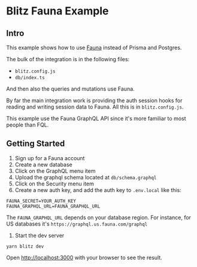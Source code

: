 # Blitz Fauna Example

## Intro

This example shows how to use [Fauna](https://dashboard.fauna.com/accounts/register?utm_source=BlitzJS&utm_medium=sponsorship&utm_campaign=BlitzJS_Sponsorship_2020) instead of Prisma and Postgres.

The bulk of the integration is in the following files:

- `blitz.config.js`
- `db/index.ts`

And then also the queries and mutations use Fauna.

By far the main integration work is providing the auth session hooks for reading and writing session data to Fauna. All this is in `blitz.config.js`.

This example use the Fauna GraphQL API since it's more familiar to most people than FQL.

## Getting Started

1. Sign up for a Fauna account
1. Create a new database
1. Click on the GraphQL menu item
1. Upload the graphql schema located at `db/schema.graphql`
1. Click on the Security menu item
1. Create a new auth key, and add the auth key to `.env.local` like this:

```
FAUNA_SECRET=YOUR_AUTH_KEY
FAUNA_GRAPHQL_URL=FAUNA_GRAPHQL_URL
```

The `FAUNA_GRAPHQL_URL` depends on your database region. For instance, for US databases it's `https://graphql.us.fauna.com/graphql`

1. Start the dev server

```
yarn blitz dev
```

Open [http://localhost:3000](http://localhost:3000) with your browser to see the result.
